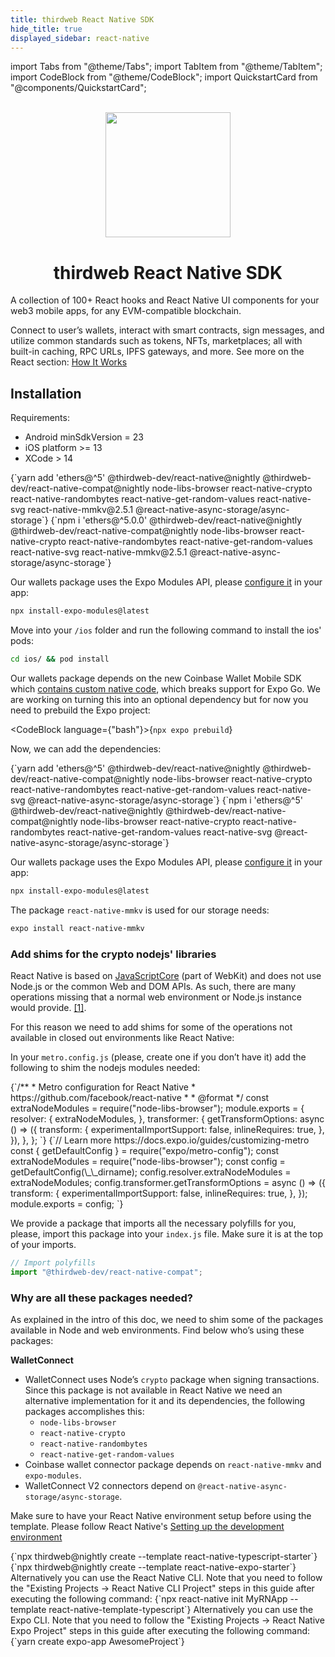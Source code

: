 ```yaml
---
title: thirdweb React Native SDK
hide_title: true
displayed_sidebar: react-native
---
```


import Tabs from "@theme/Tabs";
import TabItem from "@theme/TabItem";
import CodeBlock from "@theme/CodeBlock";
import QuickstartCard from "@components/QuickstartCard";

<p align="center">
  <br />
  <a href="https://thirdweb.com">
    <img
      src="https://github.com/thirdweb-dev/js/blob/main/packages/sdk/logo.svg?raw=true"
      width="200"
      alt=""
    />
  </a>
  <br />
</p>
<h1 align="center">thirdweb React Native SDK</h1>

A collection of 100+ React hooks and React Native UI components for your web3 mobile apps, for any EVM-compatible blockchain.

Connect to user’s wallets, interact with smart contracts, sign messages, and utilize common standards such as tokens, NFTs, marketplaces; all with built-in caching, RPC URLs, IPFS gateways, and more. See more on the React section: [How It Works](https://portal.thirdweb.com/react#how-it-works)

## Installation

Requirements:

- Android minSdkVersion = 23
- iOS platform >= 13
- XCode > 14

<Tabs>
<TabItem value="existing" label="Existing Projects">

<Tabs groupId='cli-expo'>
<TabItem value="existing-rn-cli" label="React Native CLI Project">

<Tabs>
  <TabItem value="yarn" label="yarn" default>
    <CodeBlock
      language={"bash"}
    >{`yarn add 'ethers@^5' @thirdweb-dev/react-native@nightly @thirdweb-dev/react-native-compat@nightly node-libs-browser react-native-crypto react-native-randombytes react-native-get-random-values react-native-svg react-native-mmkv@2.5.1 @react-native-async-storage/async-storage`}</CodeBlock>
  </TabItem>
  <TabItem value="npm" label="npm">
    <CodeBlock
      language={"bash"}
    >{`npm i 'ethers@^5.0.0' @thirdweb-dev/react-native@nightly @thirdweb-dev/react-native-compat@nightly node-libs-browser react-native-crypto react-native-randombytes react-native-get-random-values react-native-svg react-native-mmkv@2.5.1 @react-native-async-storage/async-storage`}</CodeBlock>
  </TabItem>
</Tabs>

Our wallets package uses the Expo Modules API, please [configure it](https://docs.expo.dev/modules/overview/) in your app:

```sh
npx install-expo-modules@latest
```

Move into your `/ios` folder and run the following command to install the ios' pods:

```sh
cd ios/ && pod install
```

</TabItem>

<TabItem value="existing-rn-expo" label="React Native Expo Project">

Our wallets package depends on the new Coinbase Wallet Mobile SDK which [contains custom native code](https://github.com/coinbase/wallet-mobile-sdk/issues/206), which breaks support for Expo Go. We are working on turning this into an optional dependency but for now you need to prebuild the Expo project:

<CodeBlock language={"bash"}>{`npx expo prebuild`}</CodeBlock>

Now, we can add the dependencies:

<Tabs>
  <TabItem value="yarn" label="yarn" default>
    <CodeBlock
      language={"bash"}
    >{`yarn add 'ethers@^5' @thirdweb-dev/react-native@nightly @thirdweb-dev/react-native-compat@nightly node-libs-browser react-native-crypto react-native-randombytes react-native-get-random-values react-native-svg @react-native-async-storage/async-storage`}</CodeBlock>
  </TabItem>
  <TabItem value="npm" label="npm">
    <CodeBlock
      language={"bash"}
    >{`npm i 'ethers@^5' @thirdweb-dev/react-native@nightly @thirdweb-dev/react-native-compat@nightly node-libs-browser react-native-crypto react-native-randombytes react-native-get-random-values react-native-svg @react-native-async-storage/async-storage`}</CodeBlock>
  </TabItem>
</Tabs>

Our wallets package uses the Expo Modules API, please [configure it](https://docs.expo.dev/modules/overview/) in your app:

```sh
npx install-expo-modules@latest
```

The package `react-native-mmkv` is used for our storage needs:

```sh
expo install react-native-mmkv
```

</TabItem>
</Tabs>

### Add shims for the crypto nodejs' libraries

React Native is based on [JavaScriptCore](https://developer.apple.com/documentation/javascriptcore?language=objc) (part of WebKit) and does not use Node.js or the common Web and DOM APIs. As such, there are many operations missing that a normal web environment or Node.js instance would provide. [[1]](https://docs.ethers.org/v5/cookbook/react-native/#cookbook-reactnative-security).

For this reason we need to add shims for some of the operations not available in closed out environments like React Native:

In your `metro.config.js` (please, create one if you don’t have it) add the following to shim the nodejs modules needed:

<Tabs groupId='cli-expo'>

<TabItem value="existing-rn-cli" label="React Native CLI Project">
  <CodeBlock language={"javascript"}>{`/**
 * Metro configuration for React Native
 * https://github.com/facebook/react-native
 *
 * @format
 */
const extraNodeModules = require("node-libs-browser");
module.exports = {
  resolver: {
    extraNodeModules,
  },
  transformer: {
    getTransformOptions: async () => ({
      transform: {
        experimentalImportSupport: false,
        inlineRequires: true,
      },
    }),
  },
};
`}</CodeBlock>
</TabItem>

<TabItem value="existing-rn-expo" label="React Native Expo Project">
<CodeBlock
language={"javascript"} >{`// Learn more https://docs.expo.io/guides/customizing-metro
const { getDefaultConfig } = require("expo/metro-config");
const extraNodeModules = require("node-libs-browser");
const config = getDefaultConfig(\_\_dirname);
config.resolver.extraNodeModules = extraNodeModules;
config.transformer.getTransformOptions = async () => ({
  transform: {
    experimentalImportSupport: false,
    inlineRequires: true,
  },
});
module.exports = config;
`}</CodeBlock>

</TabItem>
</Tabs>

We provide a package that imports all the necessary polyfills for you, please, import this package into your `index.js` file. Make sure it is at the top of your imports.

```javascript
// Import polyfills
import "@thirdweb-dev/react-native-compat";
```

### Why are all these packages needed?

As explained in the intro of this doc, we need to shim some of the packages available in Node and web environments. Find below who’s using these packages:

**WalletConnect**

- WalletConnect uses Node’s `crypto` package when signing transactions. Since this package is not available in React Native we need an alternative implementation for it and its dependencies, the following packages accomplishes this:
  - `node-libs-browser`
  - `react-native-crypto`
  - `react-native-randombytes`
  - `react-native-get-random-values`
- Coinbase wallet connector package depends on `react-native-mmkv` and `expo-modules`.
- WalletConnect V2 connectors depend on `@react-native-async-storage/async-storage`.

</TabItem>
<TabItem value="new" label="New Projects">

Make sure to have your React Native environment setup before using the template. Please follow React Native's [Setting up the development environment](https://reactnative.dev/docs/environment-setup)

<Tabs>
  <TabItem value="thirdweb-cli" label="Thirdweb CLI" default>
    <CodeBlock
      language={"bash"}
    >{`npx thirdweb@nightly create --template react-native-typescript-starter`}</CodeBlock>
  </TabItem>
  <TabItem value="thirdweb-cli-expo" label="Thidweb CLI Expo">
    <CodeBlock
      language={"bash"}
    >{`npx thirdweb@nightly create --template react-native-expo-starter`}</CodeBlock>
  </TabItem>
  <TabItem value="react-native-cli" label="React Native CLI">
    Alternatively you can use the React Native CLI. Note that you need to follow
    the "Existing Projects -> React Native CLI Project" steps in this guide
    after executing the following command:
    <CodeBlock
      language={"bash"}
    >{`npx react-native init MyRNApp --template react-native-template-typescript`}</CodeBlock>
  </TabItem>
  <TabItem value="react-native-expo" label="Expo CLI">
    Alternatively you can use the Expo CLI. Note that you need to
    follow the "Existing Projects -> React Native Expo Project" steps in this
    guide after executing the following command:
    <CodeBlock
      language={"bash"}
    >{`yarn create expo-app AwesomeProject`}</CodeBlock>
  </TabItem>
</Tabs>

</TabItem>
</Tabs>
